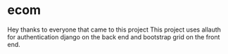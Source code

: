 # ecom

Hey thanks to everyone that came to this project 
This project uses allauth for authentication django on the back end and  bootstrap grid on the front end.
